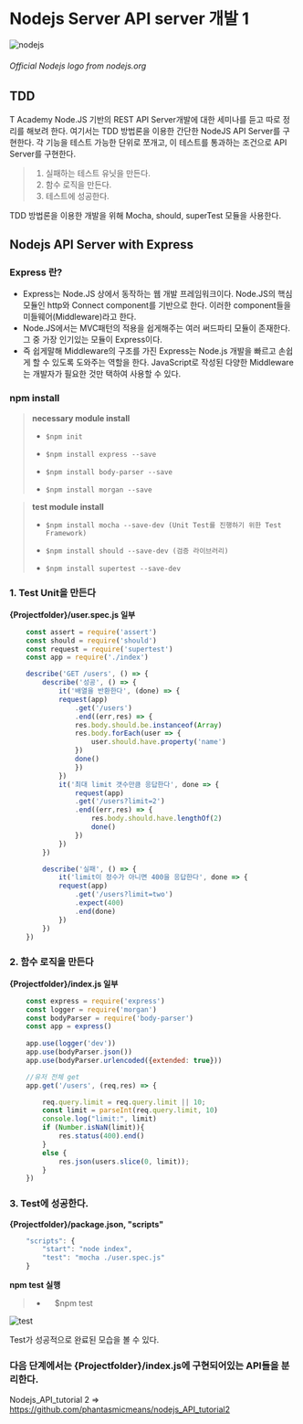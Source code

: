 Nodejs Server API server 개발 1
==================================

![nodejs](https://user-images.githubusercontent.com/20153890/39241370-a04076fa-48c1-11e8-950b-614b63faae03.png)

###### Official Nodejs logo from nodejs.org ######
 

## TDD ##
T Academy Node.JS 기반의 REST API Server개발에 대한 세미나를 듣고 따로 정리를 해보려 한다.
여기서는 TDD 방법론을 이용한 간단한 NodeJS API Server를 구현한다. 
각 기능을 테스트 가능한 단위로 쪼개고, 이 테스트를 통과하는 조건으로 API Server를 구현한다.

> 1. 실패하는 테스트 유닛을 만든다.
> 2. 함수 로직을 만든다.
> 3. 테스트에 성공한다.

TDD 방법론을 이용한 개발을 위해 Mocha, should, superTest 모듈을 사용한다.

Nodejs API Server with Express
------------------------------

### Express 란? ###
* Express는 Node.JS 상에서 동작하는 웹 개발 프레임워크이다. Node.JS의 핵심 모듈인 http와 Connect component를 기반으로 한다. 이러한 component들을 미들웨어(Middleware)라고 한다. 
* Node.JS에서는 MVC패턴의 적용을 쉽게해주는 여러 써드파티 모듈이 존재한다.그 중 가장 인기있는 모듈이 Express이다.
* 즉 쉽게말해 Middleware의 구조를 가진 Express는 Node.js 개발을 빠르고 손쉽게 할 수 있도록 도와주는 역할을 한다. JavaScript로 작성된 다양한 Middleware는 개발자가 필요한 것만 택하여 사용할 수 있다. 

### npm install ###

>
>**necessary module install** 
> -     $npm init
> -     $npm install express --save
> -     $npm install body-parser --save
> -     $npm install morgan --save

>**test module install** 
> -     $npm install mocha --save-dev (Unit Test를 진행하기 위한 Test Framework)
> -     $npm install should --save-dev (검증 라이브러리)
> -     $npm install supertest --save-dev

    
    
### 1. Test Unit을 만든다 ###


**{Projectfolder}/user.spec.js 일부**
    
```javascript
    const assert = require('assert')
    const should = require('should')
    const request = require('supertest')
    const app = require('./index')

    describe('GET /users', () => {
        describe('성공', () => {
            it('배열을 반환한다', (done) => {
            request(app)
                .get('/users')
                .end((err,res) => {
                res.body.should.be.instanceof(Array)
                res.body.forEach(user => {
                    user.should.have.property('name')
                })
                done()
                })
            })
            it('최대 limit 갯수만큼 응답한다', done => {
                request(app)
                .get('/users?limit=2')
                .end((err,res) => {
                    res.body.should.have.lengthOf(2)
                    done()
                })
            })
        })

        describe('실패', () => {
            it('limit이 정수가 아니면 400을 응답한다', done => {
            request(app)
                .get('/users?limit=two')
                .expect(400)
                .end(done)
            })
        })
    })
```




### 2. 함수 로직을 만든다 ###


**{Projectfolder}/index.js 일부**

```javascript
    const express = require('express')
    const logger = require('morgan')
    const bodyParser = require('body-parser')
    const app = express()
    
    app.use(logger('dev'))
    app.use(bodyParser.json())
    app.use(bodyParser.urlencoded({extended: true}))

    //유저 전체 get
    app.get('/users', (req,res) => {

        req.query.limit = req.query.limit || 10;
        const limit = parseInt(req.query.limit, 10)
        console.log("limit:", limit)
        if (Number.isNaN(limit)){
            res.status(400).end()
        }
        else {
            res.json(users.slice(0, limit));
        }
    })
```
   


### 3. Test에 성공한다. ###


**{Projectfolder}/package.json, "scripts"**   

```javascript
    "scripts": {
        "start": "node index",
        "test": "mocha ./user.spec.js"
    }
```

**npm test 실행**

> -     $npm test


![test](https://user-images.githubusercontent.com/20153890/39226762-562e2148-488f-11e8-91ea-09171897aa70.PNG)


Test가 성공적으로 완료된 모습을 볼 수 있다. 

### 다음 단계에서는 {Projectfolder}/index.js에 구현되어있는 API들을 분리한다. ###
Nodejs_API_tutorial 2 => https://github.com/phantasmicmeans/nodejs_API_tutorial2
